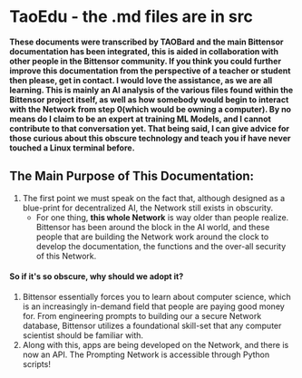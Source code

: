 # TaoEdu - the .md files are in src

**These documents were transcribed by TAOBard and the main Bittensor documentation has been integrated, this is aided in collaboration with other people in the Bittensor community. If you think you could further improve this documentation from the perspective of a teacher or student then please, get in contact. I would love the assistance, as we are all learning. This is mainly an AI analysis of the various files found within the Bittensor project itself, as well as how somebody would begin to interact with the Network from step 0(which would be owning a computer). By no means do I claim to be an expert at training ML Models, and I cannot contribute to that conversation yet. That being said, I can give advice for those curious about this obscure technology and teach you if have never touched a Linux terminal before.**

## The Main Purpose of This Documentation:

1. The first point we must speak on the fact that, although designed as a blue-print for decentralized AI, the Network still exists in obscurity. 
    - For one thing, **this whole Network** is way older than people realize. Bittensor has been around the block in the AI world, and these people that are building the Network work around the clock to develop the documentation, the functions and the over-all security of this Network. 

#### So if it's so obscure, why should we adopt it?

1. Bittensor essentially forces you to learn about computer science, which is an increasingly in-demand field that people are paying good money for. From engineering prompts to building our a secure Network database, Bittensor utilizes a foundational skill-set that any computer scientist should be familiar with. 
2. Along with this, apps are being developed on the Network, and there is now an API. The Prompting Network is accessible through Python scripts! 
